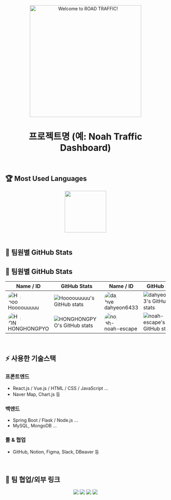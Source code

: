 <div align="center">
  <picture>
    <source srcset="https://github.com/user-attachments/assets/c5b82e24-33e5-48ed-92bf-db86f7946ac6" media="(prefers-color-scheme: dark)">
    <source srcset="https://github.com/user-attachments/assets/a002f20b-9c40-42dd-94d9-d8eb973f6e55" media="(prefers-color-scheme: light)">
    <img src="https://github.com/user-attachments/assets/a002f20b-9c40-42dd-94d9-d8eb973f6e55" alt="Welcome to ROAD TRAFFIC!" width="350"/>
  </picture>
  <h1>프로젝트명 (예: Noah Traffic Dashboard)</h1>
</div>

<br/>

## 🏆 Most Used Languages
<div align="center">
  <!-- ex: GitHub readme stats 언어 비율 카드 (옵션) -->
  <img src="https://github-readme-stats.vercel.app/api/top-langs/?username=YOUR_GITHUB_ID&layout=compact&theme=github_dark" height="130"/>
</div>

<br/>

## 👥 팀원별 GitHub Stats

## 👥 팀원별 GitHub Stats

<div align="center">

| Name / ID | GitHub Stats | Name / ID | GitHub Stats |
|-----------|--------------|-----------|--------------|
| <img src="https://avatars.githubusercontent.com/u/83055772?v=4&s=40" width="40" height="40" style="border-radius:50%" alt="Hoooouuuuu" /> <br> Hoooouuuuu | ![Hoooouuuuu's GitHub stats](https://github-readme-stats.vercel.app/api?username=Hoooouuuuu&show_icons=true&theme=github_dark) | <img src="https://avatars.githubusercontent.com/u/110499677?v=4&s=40" width="40" height="40" style="border-radius:50%" alt="dahyeon6433" /> <br> dahyeon6433 | ![dahyeon6433's GitHub stats](https://github-readme-stats.vercel.app/api?username=dahyeon6433&show_icons=true&theme=github_dark) |
| <img src="https://avatars.githubusercontent.com/u/126768287?v=4&s=40" width="40" height="40" style="border-radius:50%" alt="HONGHONGPYO" /> <br> HONGHONGPYO | ![HONGHONGPYO's GitHub stats](https://github-readme-stats.vercel.app/api?username=HONGHONGPYO&show_icons=true&theme=github_dark) | <img src="https://avatars.githubusercontent.com/u/128485080?v=4&s=40" width="40" height="40" style="border-radius:50%" alt="noah-escape" /> <br> noah-escape | ![noah-escape's GitHub stats](https://github-readme-stats.vercel.app/api?username=noah-escape&show_icons=true&theme=github_dark) |

</div>

<br/>

## ⚡️ 사용한 기술스택

### 프론트엔드
- React.js / Vue.js / HTML / CSS / JavaScript ...
- Naver Map, Chart.js 등

### 백엔드
- Spring Boot / Flask / Node.js ...
- MySQL, MongoDB ...

### 툴 & 협업
- GitHub, Notion, Figma, Slack, DBeaver 등

<br/>

## 🔗 팀 협업/외부 링크

<p align="center">
  <a href="https://github.com/ORG_OR_USER/REPO"><img src="https://img.shields.io/badge/GitHub-181717?style=flat-square&logo=github&logoColor=white"/></a>
  <a href="https://velog.io/@YOUR_VELOG"><img src="https://img.shields.io/badge/Velog-20C997?style=flat-square&logo=velog&logoColor=white"/></a>
  <a href="https://notion.so/YOUR_NOTION"><img src="https://img.shields.io/badge/Notion-000000?style=flat-square&logo=notion&logoColor=white"/></a>
  <a href="https://youtube.com/YOUR_CHANNEL"><img src="https://img.shields.io/badge/YouTube-FF0000?style=flat-square&logo=youtube&logoColor=white"/></a>
</p>

